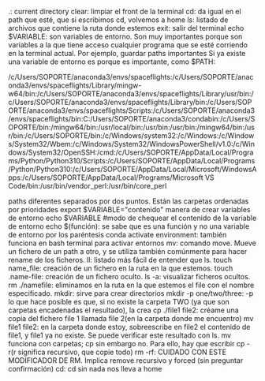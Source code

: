 
.: current directory
clear: limpiar el front de la terminal
cd: da igual en el path que esté, que si escribimos cd, volvemos a home
ls: listado de archivos que contiene la ruta donde estemos
exit: salir del terminal
echo $VARIABLE: son variables de entorno. Son muy importantes porque son variables a la que tiene acceso cualquier programa que se esté corriendo en la terminal actual. Por ejemplo, guardar paths importantes
Si ya existe una variable de entorno es porque es importante, como $PATH:

/c/Users/SOPORTE/anaconda3/envs/spaceflights:/c/Users/SOPORTE/anaconda3/envs/spaceflights/Library/mingw-w64/bin:/c/Users/SOPORTE/anaconda3/envs/spaceflights/Library/usr/bin:/c/Users/SOPORTE/anaconda3/envs/spaceflights/Library/bin:/c/Users/SOPORTE/anaconda3/envs/spaceflights/Scripts:/c/Users/SOPORTE/anaconda3/envs/spaceflights/bin:C:/Users/SOPORTE/anaconda3/condabin:/c/Users/SOPORTE/bin:/mingw64/bin:/usr/local/bin:/usr/bin:/usr/bin:/mingw64/bin:/usr/bin:/c/Users/SOPORTE/bin:/c/Windows/system32:/c/Windows:/c/Windows/System32/Wbem:/c/Windows/System32/WindowsPowerShell/v1.0:/c/Windows/System32/OpenSSH:/cmd:/c/Users/SOPORTE/AppData/Local/Programs/Python/Python310/Scripts:/c/Users/SOPORTE/AppData/Local/Programs/Python/Python310:/c/Users/SOPORTE/AppData/Local/Microsoft/WindowsApps:/c/Users/SOPORTE/AppData/Local/Programs/Microsoft VS Code/bin:/usr/bin/vendor_perl:/usr/bin/core_perl

paths diferentes separados por dos puntos. Están las carpetas ordenadas por prioridades
export $VARIABLE="contenido" manera de crear variables de entorno
echo $VARIABLE #modo de chequear el contenido de la variable de entorno
echo $(función): se sabe que es una función y no una variable de entorno por los paréntesis
conda activate environment: también funciona en bash terminal para activar entornos
mv: comando move. Mueve un fichero de un path a otro, y se utiliza también comúnmente para hacer rename de los ficheros.
ll: listado más fácil de entender que ls.
touch name_file: creación de un fichero en la ruta en la que estemos. 
touch .name-file: creación de un fichero oculto.
ls -a: visualizar ficheros ocultos.
rm ./namefile: eliminamos en la ruta en la que estemos el file con el nombre especificado.
mkdir: sirve para crear directorios
mkdir -p one/two/three: -p lo que hace posible es que, si no existe la carpeta TWO (ya que son carpetas encadenadas el resultado), la crea
cp ./file1 file2: créame una copia del fichero file 1 llamada file 2(en la carpeta donde me encuentro)
mv file1 file2: en la carpeta donde estoy, sobreescribe en file2 el contenido de file1, y file1 ya no existe. Se puede verificar este resultado con ls.
mv funciona con carpetas; cp sin embargo no. Para ello, hay que escribir cp -r(r significa recursivo, que copie todo)
rm -rf: CUIDADO CON ESTE MODIFICADOR DE RM. Implica remove recursivo y forced (sin preguntar confirmación)
cd: cd sin nada nos lleva a home
